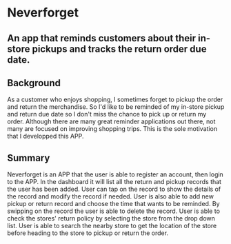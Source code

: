 # Neverforget
## An app that reminds customers about their in-store pickups and tracks the return order due date.

## Background
As a customer who enjoys shopping, I sometimes forget to pickup the order and return the merchandise. So I'd like to be reminded of my in-store pickup and return due date so I don't miss the chance to pick up or return my order. Although there are many great reminder applications out there, not many are focused on improving shopping trips. This is the sole motivation that I developped this APP.

## Summary
Neverforget is an APP that the user is able to register an account, then login to the APP. In the dashboard it will list all the return and pickup records that the user has been added. User can tap on the record to show the details of the record and modify the record if needed. User is also able to add new pickup or return record and choose the time that wants to be reminded. By swipping on the record the user is able to delete the record. User is able to check the stores' return policy by selecting the store from the drop down list. User is able to search the nearby store to get the location of the store before heading to the store to pickup or return the order.
